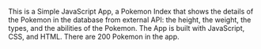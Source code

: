 This is a Simple JavaScript App, a Pokemon Index that shows the details of the Pokemon in the database from external API: the height, the weight, the types, and the abilities of the Pokemon. The App is built with JavaScript, CSS, and HTML. There are 200 Pokemon in the app.
